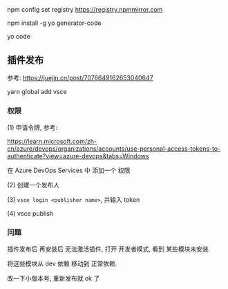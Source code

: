 ##

npm config set registry https://registry.npmmirror.com

npm install -g yo generator-code

yo code

## 插件发布

参考: https://juejin.cn/post/7076649162653040647

yarn global add vsce

### 权限

(1) 申请令牌, 参考:

https://learn.microsoft.com/zh-cn/azure/devops/organizations/accounts/use-personal-access-tokens-to-authenticate?view=azure-devops&tabs=Windows

在 Azure DevOps Services 中 添加一个 权限

(2) 创建一个发布人

(3) `vsce login <publisher name>`, 并输入 token

(4) vsce publish

### 问题

插件发布后 再安装后 无法激活插件, 打开 开发者模式, 看到 某些模块未安装.

将这些模块从 dev 依赖 移动到 正常依赖.

改一下小版本号, 重新发布就 ok 了
